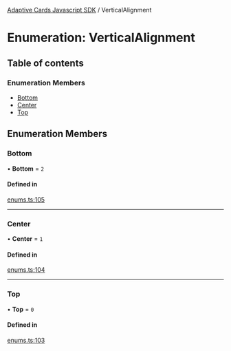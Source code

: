 [Adaptive Cards Javascript SDK](../README.md) / VerticalAlignment

# Enumeration: VerticalAlignment

## Table of contents

### Enumeration Members

- [Bottom](VerticalAlignment.md#bottom)
- [Center](VerticalAlignment.md#center)
- [Top](VerticalAlignment.md#top)

## Enumeration Members

### Bottom

• **Bottom** = ``2``

#### Defined in

[enums.ts:105](https://github.com/asseco-see/AdaptiveCards/blob/d5d2c7b75/source/nodejs/adaptivecards/src/enums.ts#L105)

___

### Center

• **Center** = ``1``

#### Defined in

[enums.ts:104](https://github.com/asseco-see/AdaptiveCards/blob/d5d2c7b75/source/nodejs/adaptivecards/src/enums.ts#L104)

___

### Top

• **Top** = ``0``

#### Defined in

[enums.ts:103](https://github.com/asseco-see/AdaptiveCards/blob/d5d2c7b75/source/nodejs/adaptivecards/src/enums.ts#L103)
